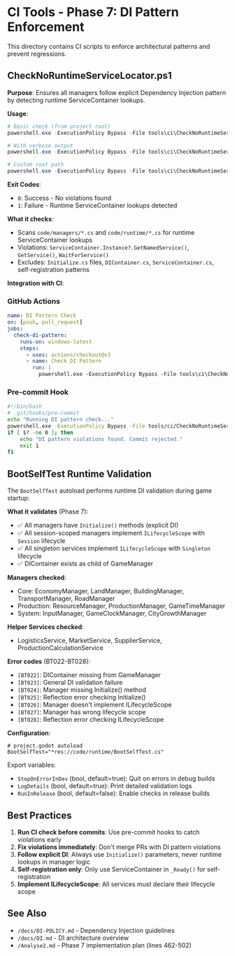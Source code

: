 # CI Tools - Phase 7: DI Pattern Enforcement

This directory contains CI scripts to enforce architectural patterns and prevent regressions.

## CheckNoRuntimeServiceLocator.ps1

**Purpose**: Ensures all managers follow explicit Dependency Injection pattern by detecting runtime ServiceContainer lookups.

**Usage**:
```powershell
# Basic check (from project root)
powershell.exe -ExecutionPolicy Bypass -File tools\ci\CheckNoRuntimeServiceLocator.ps1

# With verbose output
powershell.exe -ExecutionPolicy Bypass -File tools\ci\CheckNoRuntimeServiceLocator.ps1 -Verbose

# Custom root path
powershell.exe -ExecutionPolicy Bypass -File tools\ci\CheckNoRuntimeServiceLocator.ps1 -RootPath "C:\path\to\project"
```

**Exit Codes**:
- `0`: Success - No violations found
- `1`: Failure - Runtime ServiceContainer lookups detected

**What it checks**:
- Scans `code/managers/*.cs` and `code/runtime/*.cs` for runtime ServiceContainer lookups
- Violations: `ServiceContainer.Instance?.GetNamedService()`, `GetService()`, `WaitForService()`
- Excludes: `Initialize.cs` files, `DIContainer.cs`, `ServiceContainer.cs`, self-registration patterns

**Integration with CI**:

### GitHub Actions
```yaml
name: DI Pattern Check
on: [push, pull_request]
jobs:
  check-di-pattern:
    runs-on: windows-latest
    steps:
      - uses: actions/checkout@v3
      - name: Check DI Pattern
        run: |
          powershell.exe -ExecutionPolicy Bypass -File tools\ci\CheckNoRuntimeServiceLocator.ps1
```

### Pre-commit Hook
```bash
#!/bin/bash
# .git/hooks/pre-commit
echo "Running DI pattern check..."
powershell.exe -ExecutionPolicy Bypass -File tools/ci/CheckNoRuntimeServiceLocator.ps1
if [ $? -ne 0 ]; then
    echo "DI pattern violations found. Commit rejected."
    exit 1
fi
```

## BootSelfTest Runtime Validation

The `BootSelfTest` autoload performs runtime DI validation during game startup:

**What it validates** (Phase 7):
- ✅ All managers have `Initialize()` methods (explicit DI)
- ✅ All session-scoped managers implement `ILifecycleScope` with `Session` lifecycle
- ✅ All singleton services implement `ILifecycleScope` with `Singleton` lifecycle
- ✅ DIContainer exists as child of GameManager

**Managers checked**:
- Core: EconomyManager, LandManager, BuildingManager, TransportManager, RoadManager
- Production: ResourceManager, ProductionManager, GameTimeManager
- System: InputManager, GameClockManager, CityGrowthManager

**Helper Services checked**:
- LogisticsService, MarketService, SupplierService, ProductionCalculationService

**Error codes** (BT022-BT028):
- `[BT022]`: DIContainer missing from GameManager
- `[BT023]`: General DI validation failure
- `[BT024]`: Manager missing Initialize() method
- `[BT025]`: Reflection error checking Initialize()
- `[BT026]`: Manager doesn't implement ILifecycleScope
- `[BT027]`: Manager has wrong lifecycle scope
- `[BT028]`: Reflection error checking ILifecycleScope

**Configuration**:
```gdscript
# project.godot autoload
BootSelfTest="*res://code/runtime/BootSelfTest.cs"
```

Export variables:
- `StopOnErrorInDev` (bool, default=true): Quit on errors in debug builds
- `LogDetails` (bool, default=true): Print detailed validation logs
- `RunInRelease` (bool, default=false): Enable checks in release builds

## Best Practices

1. **Run CI check before commits**: Use pre-commit hooks to catch violations early
2. **Fix violations immediately**: Don't merge PRs with DI pattern violations
3. **Follow explicit DI**: Always use `Initialize()` parameters, never runtime lookups in manager logic
4. **Self-registration only**: Only use ServiceContainer in `_Ready()` for self-registration
5. **Implement ILifecycleScope**: All services must declare their lifecycle scope

## See Also

- `/docs/DI-POLICY.md` - Dependency Injection guidelines
- `/docs/DI.md` - DI architecture overview
- `/Analyse2.md` - Phase 7 implementation plan (lines 462-502)
